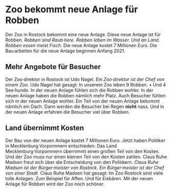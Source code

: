 # Zoo bekommt neue Anlage für Robben

Der Zoo in Rostock bekommt eine neue Anlage. Diese neue Anlage ist für Robben. 
*Robben sind Raub·tiere.* 
*Robben leben im Wasser.* 
*Und an Land.* 
*Robben essen meist Fisch.* Die neue Anlage kostet 7 Millionen Euro. Die Bau·arbeiten für die neue Anlage beginnen Anfang 2021. 

## Mehr Angebote für Besucher
Der Zoo·direktor in Rostock ist Udo Nagel. 
*Ein Zoo·direktor ist der Chef von einem Zoo.* Udo Nagel hat gesagt: In unserem Zoo leben 9 Robben. • Und 4 See·hunde. In der neuen Anlage fühlen sich die Robben wohler. In der neuen Anlage haben die Robben nämlich mehr Platz. Auch Besucher fühlen sich in der neuen Anlage wohler. Ein Teil von der neuen Anlage bekommt nämlich ein Dach. Dann werden die Besucher bei Regen **nicht** nass. Und in der neuen Anlage erfahren die Besucher viel über Robben. 

## Land übernimmt Kosten
Der Bau von der neuen Anlage kostet 7 Millionen Euro. Jetzt haben Politiker in Mecklenburg·Vorpommern entschieden: Das Land Mecklenburg·Vorpommern übernimmt einen großen Teil von den Kosten. Und der Zoo muss nur einen kleinen Teil von den Kosten zahlen. Claus Ruhe Madsen freut sich über die Entscheidung von den Politikern. 
*Claus Ruhe Madsen ist der Bürger·meister von Rostock.* 
*Ein Bürger·meister ist der Chef von einer Stadt.* Claus Ruhe Madsen hat gesagt: Im Zoo Rostock sind viele tolle Anlagen. Zum Beispiel für Affen. Und für Eisbären. Mit der neuen Anlage für Robben wird der Zoo noch schöner. 
